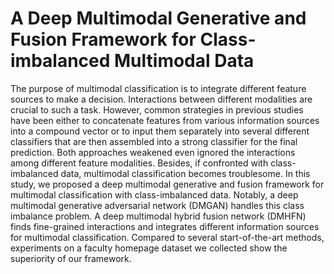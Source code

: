 # A Deep Multimodal Generative  and Fusion Framework for Class-imbalanced Multimodal Data
The purpose of multimodal classification is to integrate different feature sources to make a decision. Interactions between different modalities are crucial to such a task. However, common strategies in previous studies have been either to concatenate features from various information sources into a compound vector or to input them separately into several different classifiers that are then assembled into a strong classifier for the final prediction. Both approaches weakened even ignored the interactions among different feature modalities. Besides, if confronted with class-imbalanced data, multimodal classification becomes troublesome. In this study, we proposed a deep multimodal generative and fusion framework for multimodal classification with class-imbalanced data. Notably, a deep multimodal generative adversarial network (DMGAN) handles this class imbalance problem. A deep multimodal hybrid fusion network (DMHFN) finds fine-grained interactions and integrates different information sources for multimodal classification. Compared to several start-of-the-art methods, experiments on a faculty homepage dataset we collected show the superiority of our framework.